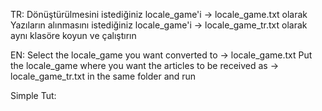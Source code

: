 TR:
Dönüştürülmesini istediğiniz locale_game'i -> locale_game.txt olarak
Yazıların alınmasını istediğiniz locale_game'i -> locale_game_tr.txt olarak aynı klasöre koyun ve çalıştırın

EN:
Select the locale_game you want converted to -> locale_game.txt
Put the locale_game where you want the articles to be received as -> locale_game_tr.txt in the same folder and run

Simple Tut:

